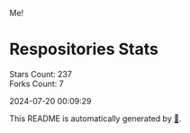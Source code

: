 Me!

# Respositories Stats
Stars Count: 237  
Forks Count: 7

2024-07-20 00:09:29  

This README is automatically generated by [🐰](https://github.com/rnitta/rnitta).
